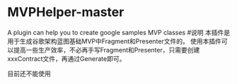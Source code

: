# MVPHelper-master
A plugin can help you to create google samples MVP classes
#说明
本插件是用于生成谷歌架构蓝图基础MVP中Fragment和Presenter文件的。
使用本插件可以提高一些生产效率，不必再手写Fragment和Presenter，只需要创建xxxContract文件，再通过Generate即可。

目前还不能使用
